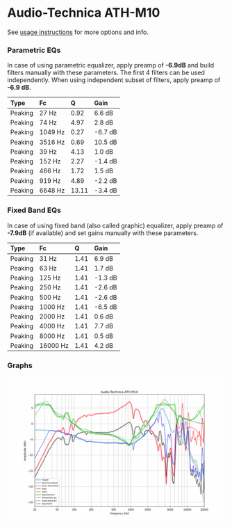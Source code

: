 # Audio-Technica ATH-M10
See [usage instructions](https://github.com/jaakkopasanen/AutoEq#usage) for more options and info.

### Parametric EQs
In case of using parametric equalizer, apply preamp of **-6.9dB** and build filters manually
with these parameters. The first 4 filters can be used independently.
When using independent subset of filters, apply preamp of **-6.9 dB**.

| Type    | Fc      |     Q | Gain    |
|:--------|:--------|:------|:--------|
| Peaking | 27 Hz   |  0.92 | 6.6 dB  |
| Peaking | 74 Hz   |  4.97 | 2.8 dB  |
| Peaking | 1049 Hz |  0.27 | -6.7 dB |
| Peaking | 3516 Hz |  0.69 | 10.5 dB |
| Peaking | 39 Hz   |  4.13 | 1.0 dB  |
| Peaking | 152 Hz  |  2.27 | -1.4 dB |
| Peaking | 466 Hz  |  1.72 | 1.5 dB  |
| Peaking | 919 Hz  |  4.89 | -2.2 dB |
| Peaking | 6648 Hz | 13.11 | -3.4 dB |

### Fixed Band EQs
In case of using fixed band (also called graphic) equalizer, apply preamp of **-7.9dB**
(if available) and set gains manually with these parameters.

| Type    | Fc       |    Q | Gain    |
|:--------|:---------|:-----|:--------|
| Peaking | 31 Hz    | 1.41 | 6.9 dB  |
| Peaking | 63 Hz    | 1.41 | 1.7 dB  |
| Peaking | 125 Hz   | 1.41 | -1.3 dB |
| Peaking | 250 Hz   | 1.41 | -2.6 dB |
| Peaking | 500 Hz   | 1.41 | -2.6 dB |
| Peaking | 1000 Hz  | 1.41 | -6.5 dB |
| Peaking | 2000 Hz  | 1.41 | 0.6 dB  |
| Peaking | 4000 Hz  | 1.41 | 7.7 dB  |
| Peaking | 8000 Hz  | 1.41 | 0.5 dB  |
| Peaking | 16000 Hz | 1.41 | 4.2 dB  |

### Graphs
![](./Audio-Technica%20ATH-M10.png)